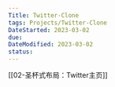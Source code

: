 ```yaml
---
Title: Twitter-Clone
tags: Projects/Twitter-Clone
DateStarted: 2023-03-02
due:
DateModified: 2023-03-02
status:
---
```


[[02-圣杯式布局：Twitter主页]]
